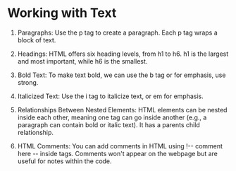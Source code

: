 # Working with Text 
1. Paragraphs: Use the p tag to create a paragraph. Each p tag wraps a block of text. <br>

2. Headings: HTML offers six heading levels, from h1 to h6. h1 is the largest and most important, while h6 is the smallest.<br>

3. Bold Text: To make text bold, we can use the b tag or for emphasis, use strong.<br>

4. Italicized Text: Use the i tag to italicize text, or em for emphasis.<br>

5. Relationships Between Nested Elements: HTML elements can be nested inside each other, meaning one tag can go inside another (e.g., a paragraph can contain bold or italic text). It has a parents child relationship.<br>

6. HTML Comments: You can add comments in HTML using !-- comment here -- inside tags. Comments won't appear on the webpage but are useful for notes within the code.
